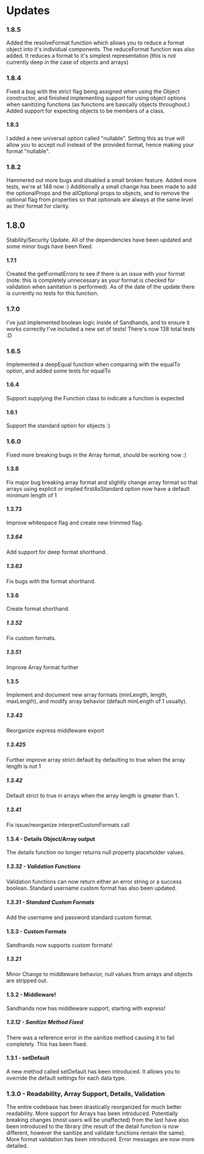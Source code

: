 # Updates

### 1.8.5
Added the resolveFormat function which allows you to reduce a format object into it's individual components. The reduceFormat function was also added. It reduces a format to it's simplest representation (this is not currently deep in the case of objects and arrays)

### 1.8.4
Fixed a bug with the strict flag being assigned when using the Object constructor, and finished implementing support for using object options when sanitizing functions (as functions are basically objects throughout.) Added support for expecting objects to be members of a class.

#### 1.8.3
I added a new universal option called "nullable". Setting this as true will allow you to accept null instead of the provided format, hence making your format "nullable".

### 1.8.2
Hammered out more bugs and disabled a small broken feature. Added more tests, we're at 148 now :) Additionally a small change has been made to add the optionalProps and the allOptional props to objects, and to remove the optional flag from properties so that optionals are always at the same level as their format for clarity.

## 1.8.0
Stability/Security Update. All of the dependencies have been updated and some minor bugs have been fixed.

#### 1.7.1
Created the getFormatErrors to see if there is an issue with your format (note: this is completely unnecessary as your format is checked for validation when sanitation is performed). As of the date of the update there is currently no tests for this function.

### 1.7.0
I've just implemented boolean logic inside of Sandhands, and to ensure it works correctly I've included a new set of tests! There's now 138 total tests :D

### 1.6.5
Implemented a deepEqual function when comparing with the equalTo option, and added some tests for equalTo

#### 1.6.4
Support supplying the Function class to indicate a function is expected

#### 1.6.1
Support the standard option for objects :)

### 1.6.0
Fixed more breaking bugs in the Array format, should be working now :)

#### 1.3.8
Fix major bug breaking array format and slightly change array format so that arrays using explicit or implied firstAsStandard option now have a default minimum length of 1

#### 1.3.73
Improve whitespace flag and create new trimmed flag.

##### 1.3.64
Add support for deep format shorthand.

##### 1.3.63
Fix bugs with the format shorthand.

#### 1.3.6
Create format shorthand.

##### 1.3.52
Fix custom formats.
##### 1.3.51
Improve Array format further
#### 1.3.5
Implement and document new array formats (minLength, length, maxLength), and modify array behavior (default minLength of 1 usually).

##### 1.3.43
Reorganize express middleware export

##### 1.3.425
Further improve array strict default by defaulting to true when the array length is not 1

##### 1.3.42
Default strict to true in arrays when the array length is greater than 1.

##### 1.3.41
Fix issue/reorganize interpretCustomFormats call
#### 1.3.4 - Details Object/Array output
The details function no longer returns null property placeholder values.

##### 1.3.32 - Validation Functions
Validation functions can now return either an error string or a success boolean. Standard username custom format has also been updated.

##### 1.3.31 - Standard Custom Formats
Add the username and password standard custom format.

#### 1.3.3 - Custom Formats
Sandhands now supports custom formats!

##### 1.3.21
Minor Change to middleware behavior, null values from arrays and objects are stripped out.

#### 1.3.2 - Middleware!
Sandhands now has middleware support, starting with express!

##### 1.3.12 - Sanitize Method Fixed
There was a reference error in the sanitize method causing it to fail completely. This has been fixed.

#### 1.3.1 - setDefault
A new method called setDefault has been introduced. It allows you to override the default settings for each data type.

### 1.3.0 - Readability, Array Support, Details, Validation
The entire codebase has been drastically reorganized for much better readability. More support for Arrays has been introduced. Potentially breaking changes (most users will be unaffected) from the last have also been introduced to the library (the result of the detail function is now different, however the sanitize and validate functions remain the same). More format validation has been introduced. Error messages are now more detailed.
